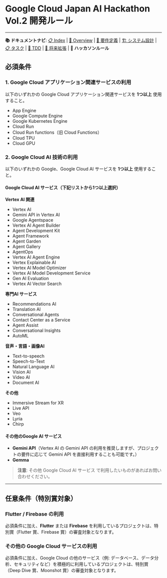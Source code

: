 # Google Cloud Japan AI Hackathon Vol.2 開発ルール

---

**📚 ドキュメントナビ**: [📋 Index](archive/INDEX.md) | [📖 Overview](Archive/README.md) | [📝 要件定義](Archive/REQUIREMENT.md) | [🏗️ システム設計](Archive/system_design.md) | [📋 タスク](Archive/tasks.md) | [🧪 TDD](Archive/tdd_guide.md) | [🚀 将来拡張](Archive/future_extensions.md) | **📏 ハッカソンルール**

## 必須条件

### 1. Google Cloud アプリケーション関連サービスの利用

以下のいずれかの Google Cloud アプリケーション関連サービスを **1つ以上** 使用すること。

- App Engine
- Google Compute Engine
- Google Kubernetes Engine
- Cloud Run
- Cloud Run functions（旧 Cloud Functions）
- Cloud TPU
- Cloud GPU

### 2. Google Cloud AI 技術の利用

以下のいずれかの Google、Google Cloud AI サービスを **1つ以上** 使用すること。

#### Google Cloud AI サービス（下記リストから1つ以上選択）

**Vertex AI 関連**
- Vertex AI
- Gemini API in Vertex AI
- Google Agentspace
- Vertex AI Agent Builder
- Agent Development Kit
- Agent Framework
- Agent Garden
- Agent Gallery
- AgentOps
- Vertex AI Agent Engine
- Vertex Explainable AI
- Vertex AI Model Optimizer
- Vertex AI Model Development Service
- Gen AI Evaluation
- Vertex AI Vector Search

**専門AI サービス**
- Recommendations AI
- Translation AI
- Conversational Agents
- Contact Center as a Service
- Agent Assist
- Conversational Insights
- AutoML

**音声・言語・画像AI**
- Text-to-speech
- Speech-to-Text
- Natural Language AI
- Vision AI
- Video AI
- Document AI

**その他**
- Immersive Stream for XR
- Live API
- Veo
- Lyria
- Chirp

#### その他のGoogle AI サービス
- **Gemini API**（Vertex AI の Gemini API の利用を推奨しますが、プロジェクトの要件に応じて Gemini API を直接利用することも可能です。）
- **Gemma**

> **注意**: その他 Google Cloud AI サービス で利用したいものがあればお問い合わせください。

---

## 任意条件（特別賞対象）

### Flutter / Firebase の利用

必須条件に加え、**Flutter** または **Firebase** を利用しているプロジェクトは、特別賞（Flutter 賞、Firebase 賞）の審査対象となります。

### その他の Google Cloud サービスの利用

必須条件に加え、Google Cloud の他のサービス（例: データベース、データ分析、セキュリティなど）を積極的に利用しているプロジェクトは、特別賞（Deep Dive 賞、Moonshot 賞）の審査対象となります。